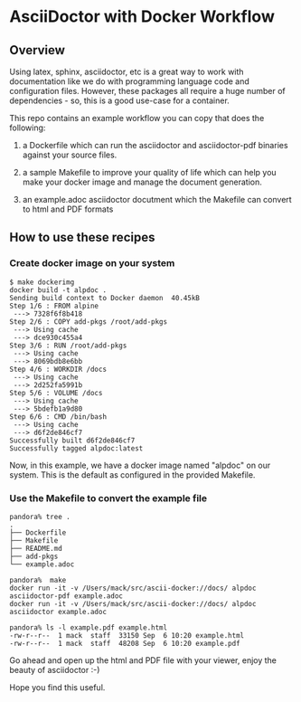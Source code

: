 # AsciiDoctor with Docker Workflow

## Overview

Using latex, sphinx, asciidoctor, etc is a great way to work with
documentation like we do with programming language code and
configuration files. However, these packages all require a huge number
of dependencies - so, this is a good use-case for a container.

This repo contains an example workflow you can copy that does the
following:

 1. a Dockerfile which can run the asciidoctor and asciidoctor-pdf
    binaries against your source files.

 2. a sample Makefile to improve your quality of life which can
    help you make your docker image and manage the document
    generation.

 3. an example.adoc asciidoctor docutment which the Makefile can
    convert to html and PDF formats

## How to use these recipes

### Create docker image on your system

    $ make dockerimg
    docker build -t alpdoc .
    Sending build context to Docker daemon  40.45kB
    Step 1/6 : FROM alpine
     ---> 7328f6f8b418
    Step 2/6 : COPY add-pkgs /root/add-pkgs
     ---> Using cache
     ---> dce930c455a4
    Step 3/6 : RUN /root/add-pkgs
     ---> Using cache
     ---> 8069bdb8e6bb
    Step 4/6 : WORKDIR /docs
     ---> Using cache
     ---> 2d252fa5991b
    Step 5/6 : VOLUME /docs
     ---> Using cache
     ---> 5bdefb1a9d80
    Step 6/6 : CMD /bin/bash
     ---> Using cache
     ---> d6f2de846cf7
    Successfully built d6f2de846cf7
    Successfully tagged alpdoc:latest

Now, in this example, we have a docker image named "alpdoc" on our
system.  This is the default as configured in the provided Makefile.


### Use the Makefile to convert the example file

    pandora% tree .
    .
    ├── Dockerfile
    ├── Makefile
    ├── README.md
    ├── add-pkgs
    └── example.adoc

    pandora%  make
    docker run -it -v /Users/mack/src/ascii-docker://docs/ alpdoc asciidoctor-pdf example.adoc
    docker run -it -v /Users/mack/src/ascii-docker://docs/ alpdoc     asciidoctor example.adoc

    pandora% ls -l example.pdf example.html
    -rw-r--r--  1 mack  staff  33150 Sep  6 10:20 example.html
    -rw-r--r--  1 mack  staff  48208 Sep  6 10:20 example.pdf

Go ahead and open up the html and PDF file with your viewer, enjoy the
beauty of asciidoctor :-)

Hope you find this useful.



